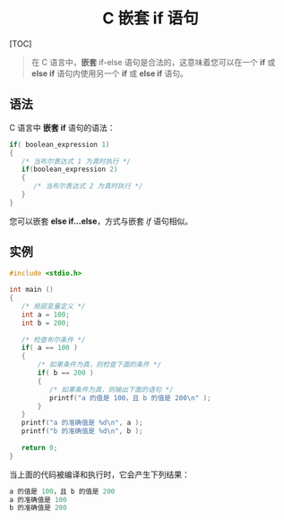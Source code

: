 <center><h1>C 嵌套 if 语句</h1>
</center>


[TOC]



> 在 C 语言中，**嵌套** if-else 语句是合法的，这意味着您可以在一个 **if** 或 **else if** 语句内使用另一个 **if** 或 **else if** 语句。

## 语法

C 语言中 **嵌套 if** 语句的语法：

```c
if( boolean_expression 1)
{
   /* 当布尔表达式 1 为真时执行 */
   if(boolean_expression 2)
   {
      /* 当布尔表达式 2 为真时执行 */
   }
}
```

您可以嵌套 **else if...else**，方式与嵌套 *if* 语句相似。

## 实例

```c
#include <stdio.h>
 
int main ()
{
   /* 局部变量定义 */
   int a = 100;
   int b = 200;
 
   /* 检查布尔条件 */
   if( a == 100 )
   {
       /* 如果条件为真，则检查下面的条件 */
       if( b == 200 )
       {
          /* 如果条件为真，则输出下面的语句 */
          printf("a 的值是 100，且 b 的值是 200\n" );
       }
   }
   printf("a 的准确值是 %d\n", a );
   printf("b 的准确值是 %d\n", b );
 
   return 0;
}
```

当上面的代码被编译和执行时，它会产生下列结果：

```c
a 的值是 100，且 b 的值是 200
a 的准确值是 100
b 的准确值是 200
```